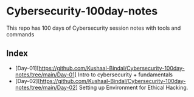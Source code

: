 # Cybersecurity-100day-notes
This repo has 100 days of Cybersecurity session notes with tools and commands

## Index
- [Day-01][https://github.com/Kushaal-Bindal/Cybersecurity-100day-notes/tree/main/Day-01] Intro to cybersecurity + fundamentals
- [Day-02][https://github.com/Kushaal-Bindal/Cybersecurity-100day-notes/tree/main/Day-02] Setting up Environment for Ethical Hacking.
